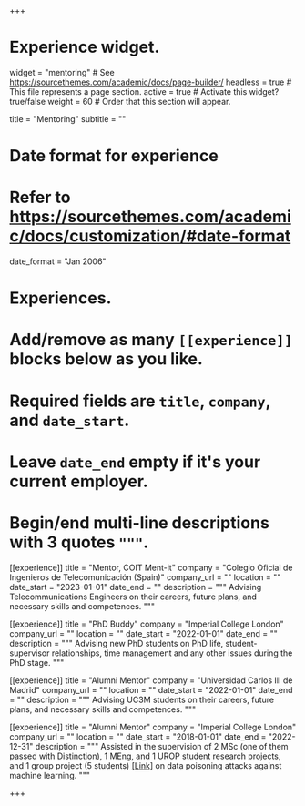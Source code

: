 +++
# Experience widget.
widget = "mentoring"  # See https://sourcethemes.com/academic/docs/page-builder/
headless = true  # This file represents a page section.
active = true  # Activate this widget? true/false
weight = 60  # Order that this section will appear.

title = "Mentoring"
subtitle = ""



# Date format for experience
#   Refer to https://sourcethemes.com/academic/docs/customization/#date-format
date_format = "Jan 2006"

# Experiences.
#   Add/remove as many `[[experience]]` blocks below as you like.
#   Required fields are `title`, `company`, and `date_start`.
#   Leave `date_end` empty if it's your current employer.
#   Begin/end multi-line descriptions with 3 quotes `"""`.
[[experience]]
  title = "Mentor, COIT Ment-it"
  company = "Colegio Oficial de Ingenieros de Telecomunicación (Spain)"
  company_url = ""
  location = ""
  date_start = "2023-01-01"
  date_end = ""
  description = """
  Advising Telecommunications Engineers on their careers, future plans, and necessary skills and competences.
  """


[[experience]]
  title = "PhD Buddy"
  company = "Imperial College London"
  company_url = ""
  location = ""
  date_start = "2022-01-01"
  date_end = ""
  description = """
  Advising new PhD students on PhD life, student-supervisor relationships, time management and any other issues during the PhD stage.
  """
	

[[experience]]
  title = "Alumni Mentor"
  company = "Universidad Carlos III de Madrid"
  company_url = ""
  location = ""
  date_start = "2022-01-01"
  date_end = ""
  description = """
  Advising UC3M students on their careers, future plans, and necessary skills and competences.
  """


[[experience]]
  title = "Alumni Mentor"
  company = "Imperial College London"
  company_url = ""
  location = ""
  date_start = "2018-01-01"
  date_end = "2022-12-31"
  description = """
  Assisted in the supervision of 2 MSc (one of them passed with Distinction), 1 MEng, and 1 UROP student research projects, and 1 group project (5 students) <a href="https://oskarfernlund.github.io/niteshade/">[Link]</a> on data poisoning attacks against machine learning.
  """

+++




